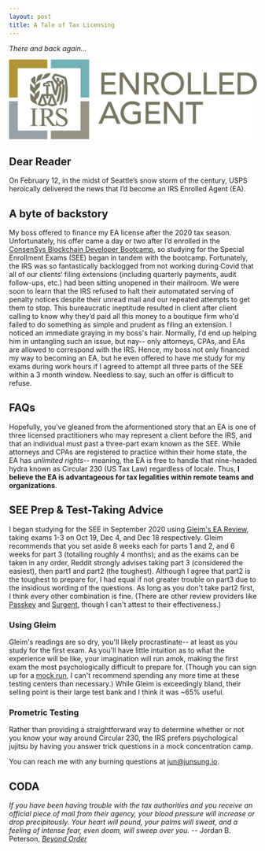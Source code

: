 ```yaml
---
layout: post
title: A Tale of Tax Licensing
---
```


*There and back again…*

[![IRS Enrolled Agent logo](../images/EA.png "IRS Enrolled Agent")](https://www.linkedin.com/in/junsunglee/) 


## Dear Reader

On February 12, in the midst of Seattle’s snow storm of the century, USPS heroically delivered the news that I’d become an IRS Enrolled Agent (EA). 


## A byte of backstory

My boss offered to finance my EA license after the 2020 tax season. Unfortunately, his offer came a day or two after I’d enrolled in the [ConsenSys Blockchain Developer Bootcamp](https://junsung.io/ConsenSys-Blockchain-Developer-Bootcamp/), so studying for the Special Enrollment Exams (SEE) began in tandem with the bootcamp. Fortunately, the IRS was so fantastically backlogged from not working during Covid that all of our clients’ filing extensions (including quarterly payments, audit follow-ups, etc.) had been sitting unopened in their mailroom. We were soon to learn that the IRS refused to halt their automatated serving of penalty notices despite their unread mail and our repeated attempts to get them to stop. This bureaucratic ineptitude resulted in client after client calling to know why they’d paid all this money to a boutique firm who'd failed to do something as simple and prudent as filing an extension. I noticed an immediate graying in my boss's hair. Normally, I'd end up helping him in untangling such an issue, but nay-- only attorneys, CPAs, and EAs are allowed to correspond with the IRS. Hence, my boss not only financed my way to becoming an EA, but he even offered to have me study for my exams during work hours if I agreed to attempt all three parts of the SEE within a 3 month window. Needless to say, such an offer is difficult to refuse.


## FAQs

Hopefully, you've gleaned from the aformentioned story that an EA is one of three licensed practitioners who may represent a client before the IRS, and that an individual must past a three-part exam known as the SEE. While attorneys and CPAs are registered to practice within their home state, the EA has *unlimited rights*-- meaning, the EA is free to handle that nine-headed hydra known as Circular 230 (US Tax Law) regardless of locale. Thus, **I believe the EA is advantageous for tax legalities within remote teams and organizations**. 


## SEE Prep & Test-Taking Advice

I began studying for the SEE in September 2020 using [Gleim's EA Review](https://www.gleim.com/enrolled-agent-review/), taking exams 1-3 on Oct 19, Dec 4, and Dec 18 respectively. Gleim recommends that you set aside 8 weeks each for parts 1 and 2, and 6 weeks for part 3 (totalling roughly 4 months); and as the exams can be taken in any order, Reddit strongly advises taking part 3 (considered the easiest), then part1 and part2 (the toughest). Although I agree that part2 is the toughest to prepare for, I had equal if not greater trouble on part3 due to the insidious wording of the questions. As long as you don't take part2 first, I think every other combination is fine. (There are other review providers like [Passkey](https://www.passkeyonline.com/) and [Surgent](https://www.surgent.com/ea-exam-review/), though I can't attest to their effectiveness.)

### Using Gleim
Gleim's readings are so dry, you'll likely procrastinate-- at least as you study for the first exam. As you'll have little intuition as to what the experience will be like, your imagination will run amok, making the first exam the most psychologically difficult to prepare for. (Though you can sign up for a [mock run](https://www.prometric.com/test-takers/search/irs), I can't recommend spending any more time at these testing centers than necessary.) While Gleim is exceedingly bland, their selling point is their large test bank and I think it was ~65% useful.

### Prometric Testing
Rather than providing a straightforward way to determine whether or not you know your way around Circular 230, the IRS prefers psychological jujitsu by having you answer trick questions in a mock concentration camp. 

You can reach me with any burning questions at [jun@junsung.io](jun@junsung.io).


## CODA

*If you have been having trouble with the tax authorities and you receive an official piece of mail from their agency, your blood pressure will increase or drop precipitously. Your heart will pound, your palms will sweat, and a feeling of intense fear, even doom, will sweep over you.* -- Jordan B. Peterson, [*Beyond Order*](https://smile.amazon.com/Beyond-Order-More-Rules-Life/dp/0593084640)
